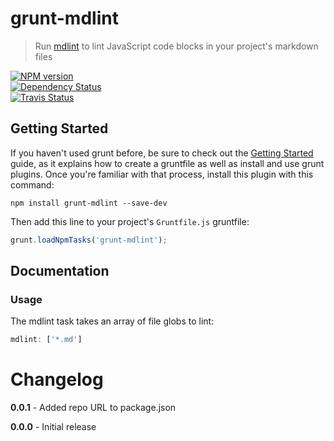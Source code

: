 # grunt-mdlint
> Run [mdlint](https://github.com/ChrisWren/mdlint) to lint JavaScript code blocks in your project's markdown files

[![NPM version](https://badge.fury.io/js/grunt-mdlint.svg)](http://badge.fury.io/js/grunt-mdlint)  
[![Dependency Status](https://gemnasium.com/ChrisWren/grunt-mdlint.svg)](https://gemnasium.com/ChrisWren/grunt-mdlint)   
[![Travis Status](https://travis-ci.org/ChrisWren/grunt-mdlint.svg)](https://travis-ci.org/ChrisWren/grunt-mdlint)

## Getting Started
If you haven't used grunt before, be sure to check out the [Getting Started](http://gruntjs.com/getting-started) guide, as it explains how to create a gruntfile as well as install and use grunt plugins. Once you're familiar with that process, install this plugin with this command:
```shell
npm install grunt-mdlint --save-dev
```

Then add this line to your project's `Gruntfile.js` gruntfile:

```javascript
grunt.loadNpmTasks('grunt-mdlint');
```

## Documentation

### Usage
The mdlint task takes an array of file globs to lint:
```js
mdlint: ['*.md']
```

# Changelog

**0.0.1** - Added repo URL to package.json

**0.0.0** - Initial release
